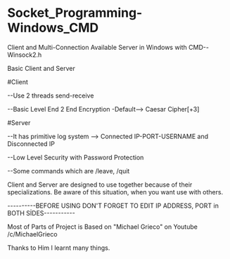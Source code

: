 # Socket_Programming-Windows_CMD
Client and Multi-Connection Available Server in Windows with CMD--Winsock2.h




Basic Client and Server


#Client


--Use 2 threads send-receive

--Basic Level End 2 End Encryption -Default--> Caesar Cipher[+3]


#Server

--It has primitive log system --> Connected IP-PORT-USERNAME and Disconnected IP


--Low Level Security with Password Protection


--Some commands which are /leave, /quit

Client and Server are designed to use together because of their specializations. Be aware of this situation, when you want use with others.


----------BEFORE USING DON'T FORGET TO EDIT IP ADDRESS, PORT in BOTH SİDES-----------



Most of Parts of Project is Based on "Michael Grieco" on Youtube /c/MichaelGrieco

Thanks to Him I learnt many things.
